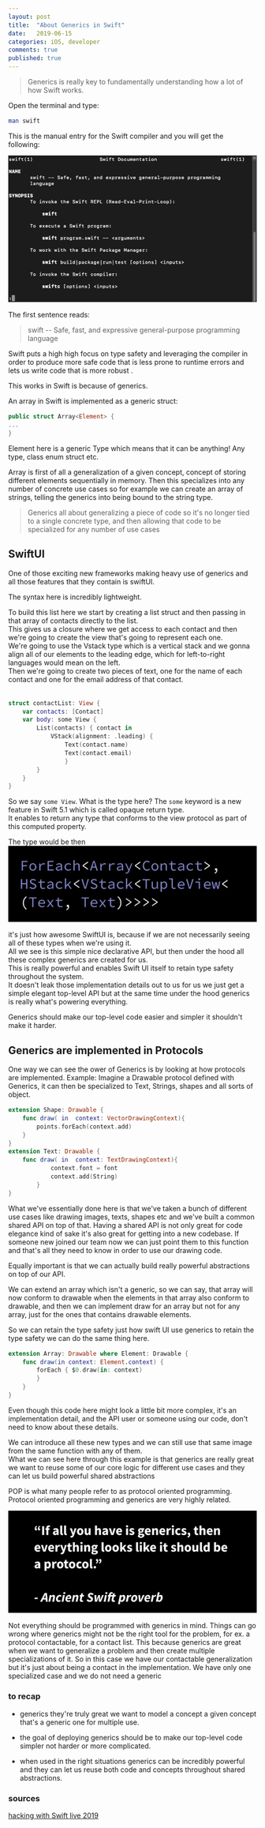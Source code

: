 ```yaml
---
layout: post
title:  "About Generics in Swift"
date:   2019-06-15
categories: iOS, developer
comments: true
published: true
---
```

> Generics is really key to fundamentally understanding how a lot of how Swift works.

Open the terminal and type:

``` bash
man swift
```

This is the manual entry for the Swift compiler and you will get the following:

![image](/assets/img/generics/1.png)

The first sentence reads:
> swift -- Safe, fast, and expressive general-purpose programming
language

Swift puts a high high focus on type safety and leveraging the compiler in order to produce more safe code that is less prone to runtime errors and lets us write code that is more robust .

This works in Swift is because of generics. 

An array in Swift is implemented as a generic struct: 

``` swift
public struct Array<Element> {
...
}
```
Element here is a generic Type which means that it can be anything!
Any type, class enum struct etc.  

Array is first of all a generalization of a given concept, concept of storing different elements sequentially in memory.
Then this specializes into any number of concrete use cases so for example we can create an array of strings, telling the generics into being bound to the string type.

> Generics all about generalizing a piece of code so it's no longer tied to a single concrete type, and then allowing that code to be specialized for any number of use cases 

## SwiftUI


One of those exciting new frameworks making heavy use of generics and all those features that they contain is swiftUI.

The syntax here is incredibly lightweight.

To build this list here we start by creating a list struct and then passing in that array of contacts directly to the list.  
This gives us a closure where we get access to each contact and then we're going to create the view that's going to represent each one.  
We're going to use the Vstack type which is a vertical stack and we gonna align all of our elements to the leading edge, which for left-to-right languages would mean on the left.  
Then we're going to create two pieces of text, one for the name of each contact and one for the email address of that contact.

``` swift

struct contactList: View {
    var contacts: [Contact]
    var body: some View {
        List(contacts) { contact in 
            VStack(alignment: .leading) {
                Text(contact.name)
                Text(contact.email)
                }
        }
    }
}


```

So we say `some View`. What is the type here? 
The `some`  keyword is a new feature in Swift 5.1 which is called opaque return type.   
It enables to return any type that conforms to the view protocol as part of this computed property.

The type would be then 
![image](/assets/img/generics/2.png)

it's just how awesome SwiftUI is, because if we are not necessarily seeing all of these types when we're using it.   
All we see is this simple nice declarative API, but then under the hood all these complex generics are created for us.  
This is really powerful and enables Swift UI itself to retain type safety throughout the system.   
It doesn't leak those implementation details out to us for us we just get a simple elegant top-level API but at the same time under the hood generics is really what's powering everything.

Generics should make our top-level code easier and simpler it shouldn't make it harder.

## Generics are implemented in Protocols

One way we can see the ower of Generics is by looking at how protocols are implemented.
Example:
Imagine a Drawable protocol defined with Generics, it can then be specialized to Text, Strings, shapes and all sorts of object.

``` swift
extension Shape: Drawable {
    func draw( in  context: VectorDrawingContext){
        points.forEach(context.add)
    }
}
extension Text: Drawable {
    func draw( in  context: TextDrawingContext){
            context.font = font
            context.add(String)
        }
}
```

What we've essentially done here is that we've taken a bunch of different use cases like drawing images, texts, shapes etc and we've built a common shared API on top of that.
Having a shared API is not only great for code elegance kind of sake it's also great for getting into a new codebase. If someone new joined our team now we can just point them to this function and that's all they need to know in order to use our drawing code.

Equally important is that we can actually build really powerful abstractions on top of our API.

We can extend an array which isn't a generic,  so we can say, that array will now conform to drawable when the elements in that array also conform to drawable, and then we can implement draw for an array but not for any array, just for the ones that contains drawable elements.   

So we can retain the type safety just how swift UI use generics to retain the type safety we can do the same thing here.

``` swift
extension Array: Drawable where Element: Drawable {
    func draw(in context: Element.context) {
        forEach { $0.draw(in: context)
        }
    }
}
```

Even though this code here might look a little bit more complex, it's an implementation detail, and the API user or someone using our code, don't need to know about these details.


We can introduce all these new types and we can still use that same image from the same function with any of them.  
What we can see here through this example is that generics are really great we want to reuse some of our core logic for different use cases and they can let us build powerful shared abstractions



POP is what many people refer to as protocol oriented programming. Protocol oriented programming and generics are very highly related.  

![image](/assets/img/generics/3.png)

Not everything should be programmed with generics in mind.
Things can go wrong where generics might not be the right tool for the problem, for ex. a protocol contactable, for a contact list.
This because generics are great when we want to generalize a problem and then create multiple specializations of it. So in this case we have our contactable generalization but it's just about being a contact in the implementation. We have only one specialized case and we do not need a generic

### to recap

- generics they're truly great we want to model a concept a given concept that's a generic one for multiple use.

- the goal of deploying generics should be to make our top-level code simpler not harder or more complicated.

- when used in the right situations generics can be incredibly powerful and they can let us reuse both code and concepts throughout shared abstractions.


### sources

[hacking with Swift live 2019 ](https://youtu.be/y4qFRLp_JNM)  

